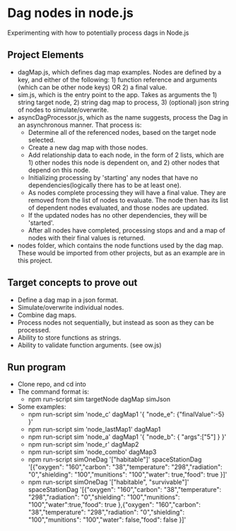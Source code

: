 # Dag nodes in node.js
Experimenting with how to potentially process dags in Node.js

## Project Elements
- dagMap.js, which defines dag map examples. Nodes are defined by a key, and either of the following: 1) function reference and arguments (which can be other node keys) OR 2) a final value.
- sim.js, which is the entry point to the app. Takes as arguments the 1) string target node, 2) string dag map to process, 3) (optional) json string of nodes to simulate/overwrite.
- asyncDagProcessor.js, which as the name suggests, process the Dag in an asynchronous manner. That process is:
  - Determine all of the referenced nodes, based on the target node selected.
  - Create a new dag map with those nodes.
  - Add relationship data to each node, in the form of 2 lists, which are 1) other nodes this node is dependent on, and 2) other nodes that depend on this node.
  - Initializing processing by 'starting' any nodes that have no dependencies(logically there has to be at least one).
  - As nodes complete processing they will have a final value. They are removed from the list of nodes to evaluate. The node then has its list of dependent nodes evaluated, and those nodes are updated.
  - If the updated nodes has no other dependencies, they will be 'started'.
  - After all nodes have completed, processing stops and and a map of nodes with their final values is returned.
- nodes folder, which contains the node functions used by the dag map. These would be imported from other projects, but as an example are in this project.

## Target concepts to prove out
- Define a dag map in a json format.
- Simulate/overwrite individual nodes.
- Combine dag maps.
- Process nodes not sequentially, but instead as soon as they can be processed.
- Ability to store functions as strings.
- Ability to validate function arguments. (see ow.js)

## Run program
- Clone repo, and cd into
- The command format is:
  - npm run-script sim targetNode dagMap simJson
- Some examples:
  - npm run-script sim 'node_c' dagMap1 '{ "node_e": {"finalValue":-5} }'
  - npm run-script sim 'node_lastMap1' dagMap1
  - npm run-script sim 'node_a' dagMap1 '{ "node_b": { "args":["5"] } }'
  - npm run-script sim 'node_r' dagMap2
  - npm run-script sim 'node_combo' dagMap3
  - npm run-script simOneDag '["habitable"]' spaceStationDag '[{"oxygen": "160","carbon": "38","temperature": "298","radiation": "0","shielding": "100","munitions": "100","water": true,"food": true }]'
  - npm run-script simOneDag '["habitable", "survivable"]' spaceStationDag '[{"oxygen": "160","carbon": "38","temperature": "298","radiation": "0","shielding": "100","munitions": "100","water":true,"food": true },{"oxygen": "160","carbon": "38","temperature": "298","radiation": "0","shielding": "100","munitions": "100","water": false,"food": false }]'
